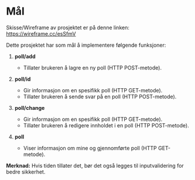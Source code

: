 # Mål
Skisse/Wireframe av prosjektet er på denne linken: https://wireframe.cc/esSfmV

Dette prosjektet har som mål å implementere følgende funksjoner:

1. **poll/add** 
   - Tillater brukeren å lagre en ny poll (HTTP POST-metode).
   
2. **poll/id** 
   - Gir informasjon om en spesifikk poll (HTTP GET-metode).
   - Tillater brukeren å sende svar på en poll (HTTP POST-metode).

3. **poll/change** 
   - Gir informasjon om en spesifikk poll (HTTP GET-metode).
   - Tillater brukeren å redigere innholdet i en poll (HTTP POST-metode).

4. **poll** 
   - Viser informasjon om mine og gjennomførte poll (HTTP GET-metode).

**Merknad:** Hvis tiden tillater det, bør det også legges til inputvalidering for bedre sikkerhet.
